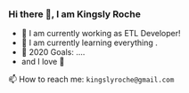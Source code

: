 



### Hi there 👋, I am Kingsly Roche


- 🔭 I am currently working as ETL Developer!
- 🌱 I am currently learning everything .
- 🥅 2020 Goals: ....
- and I love 🐶


 📫 How to reach me: ```kingslyroche@gmail.com```
